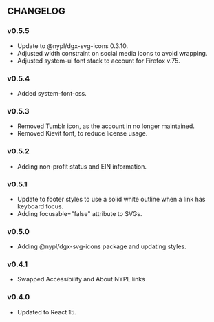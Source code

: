 ## CHANGELOG

### v0.5.5
- Update to @nypl/dgx-svg-icons 0.3.10.
- Adjusted width constraint on social media icons to avoid wrapping.
- Adjusted system-ui font stack to account for Firefox v.75.

### v0.5.4
- Added system-font-css.

### v0.5.3
- Removed Tumblr icon, as the account in no longer maintained.
- Removed Kievit font, to reduce license usage.

### v0.5.2
- Adding non-profit status and EIN information.

### v0.5.1
- Update to footer styles to use a solid white outline when a link has keyboard focus.
- Adding focusable="false" attribute to SVGs.

### v0.5.0
- Adding @nypl/dgx-svg-icons package and updating styles.

### v0.4.1
- Swapped Accessibility and About NYPL links

### v0.4.0
- Updated to React 15.
